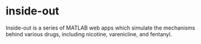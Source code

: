 # inside-out

Inside-out is a series of MATLAB web apps which simulate the mechanisms behind various drugs, including nicotine, varenicline, and fentanyl.
